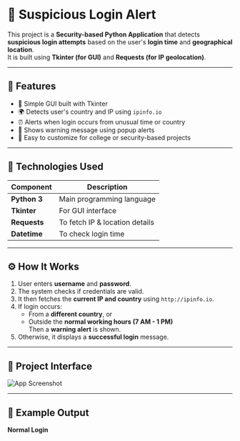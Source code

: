 # 🔐 Suspicious Login Alert

This project is a **Security-based Python Application** that detects **suspicious login attempts** based on the user's **login time** and **geographical location**.  
It is built using **Tkinter (for GUI)** and **Requests (for IP geolocation)**.

---

## 📌 Features
- 🧠 Simple GUI built with Tkinter  
- 🌍 Detects user's country and IP using `ipinfo.io`  
- ⏰ Alerts when login occurs from unusual time or country  
- 🚨 Shows warning message using popup alerts  
- 🧩 Easy to customize for college or security-based projects  

---

## 🧰 Technologies Used
| Component | Description |
|------------|-------------|
| **Python 3** | Main programming language |
| **Tkinter** | For GUI interface |
| **Requests** | To fetch IP & location details |
| **Datetime** | To check login time |

---

## ⚙️ How It Works
1. User enters **username** and **password**.  
2. The system checks if credentials are valid.  
3. It then fetches the **current IP and country** using `http://ipinfo.io`.  
4. If login occurs:
   - From a **different country**, or  
   - Outside the **normal working hours (7 AM - 1 PM)**  
   Then a **warning alert** is shown.  
5. Otherwise, it displays a **successful login** message.

---

## 📸 Project Interface
![App Screenshot](<![alt text](image.png)>)

---

## 🧪 Example Output
**Normal Login**
